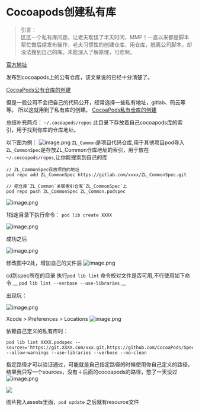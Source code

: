 # Cocoapods创建私有库

>引言：<br>
区区一个私有库问题，让老夫耽误了半天时间，MMP！一直以来都是脚本帮忙做后续发布操作，老夫习惯性的创建仓库，用仓库，脱离公司脚本，却没法搜到自己的库。未能深入了解原理，可悲啊。

[官方地址](http://guides.cocoapods.org/making/making-a-cocoapod.html)

发布到cocoapods上的公有仓库，该文章说的已经十分清楚了。

[CocoaPods公有仓库的创建](http://qiubaiying.top/2017/03/08/CocoaPods%E5%85%AC%E6%9C%89%E4%BB%93%E5%BA%93%E7%9A%84%E5%88%9B%E5%BB%BA/)

但是一般公司不会把自己的代码公开，经常选择一些私有地址，gitlab、码云等等。
所以这就用到了私有库的创建。
[CocoaPods私有仓库的创建](https://www.jianshu.com/p/0c640821b36f)

总结补充两点：
`~/.cocoapods/repos` 此目录下存放着自己cocoapods库的索引，用于找到你库的仓库地址。

以下图为例：
![image.png](https://upload-images.jianshu.io/upload_images/1401554-dcb22e95b6101e1f.png?imageMogr2/auto-orient/strip%7CimageView2/2/w/800)
`ZL_Common`是项目代码仓库,用于其他项目pod导入
`ZL_CommonSpec`是存放ZL_Common仓库地址的索引，用于放在`~/.cocoapods/repos`,让你能搜索到自己的库

```
// ZL_CommonSpec存放项目的地址
pod repo add ZL_CommonSpec https://gitlab.com/xxxx/ZL_CommonSpec.git 
```

```
// 把仓库`ZL_Common`关联索引仓库`ZL_CommonSpec`上
pod repo push ZL_CommonSpec ZL_Common.podspec
```
![image.png](https://upload-images.jianshu.io/upload_images/1401554-0f00ca596b60255a.png?imageMogr2/auto-orient/strip%7CimageView2/2/w/600)



1指定目录下执行命令：
 `pod lib create XXXX` 

![image.png](http://upload-images.jianshu.io/upload_images/1401554-a07504f0f1c315bc.png?imageMogr2/auto-orient/strip%7CimageView2/2/w/600)

成功之后

![image.png](http://upload-images.jianshu.io/upload_images/1401554-89484ce880c82224.png?imageMogr2/auto-orient/strip%7CimageView2/2/w/600)


修改图中2处，增加自己的文件后
![image.png](http://upload-images.jianshu.io/upload_images/1401554-c68da6856c2db103.png?imageMogr2/auto-orient/strip%7CimageView2/2/w/600)



cd到spec所在的目录
执行`pod lib lint` 命令校对文件是否可用,不行使用如下命令
__ `pod lib lint --verbose --use-libraries` __

出现坑：

![image.png](http://upload-images.jianshu.io/upload_images/1401554-3b53a0ab400e2fb7.png)


Xcode > Preferences > Locations 
![image.png](http://upload-images.jianshu.io/upload_images/1401554-59849cff4dbb2849.png)

依赖自己定义的私有库时：
```
pod lib lint XXXX.podspec --sources='https://git.XXXX.com/xxx.git,https://github.com/CocoaPods/Specs' --allow-warnings --use-libraries --verbose --no-clean
```

指定路径才可以验证通过，可能就是自己指定路径的时候使用你自己定义的路径，结果我只写一个sources，没有＋后面的cocoapods的路径，憋了一天没过
![image.png](https://upload-images.jianshu.io/upload_images/1401554-cc127a2a8e5befaf.png?imageMogr2/auto-orient/strip%7CimageView2/2/w/1240)




![](http://upload-images.jianshu.io/upload_images/1401554-50b7bdeeeccb660f.png?imageMogr2/auto-orient/strip%7CimageView2/2/w/1240)


图片拖入assets里面，`pod update` 之后就有resource文件